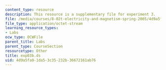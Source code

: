 ```yaml
---
content_type: resource
description: This resource is a supplementary file for experiment 3.
file: /media/courses/8-02t-electricity-and-magnetism-spring-2005/4d9a5fa91da53c35232b36672161ab76_exp03b.ds
file_type: application/octet-stream
learning_resource_types:
- Labs
ocw_type: OCWFile
parent_title: Labs
parent_type: CourseSection
resourcetype: Other
title: exp03b.ds
uid: 4d9a5fa9-1da5-3c35-232b-36672161ab76
---
```

